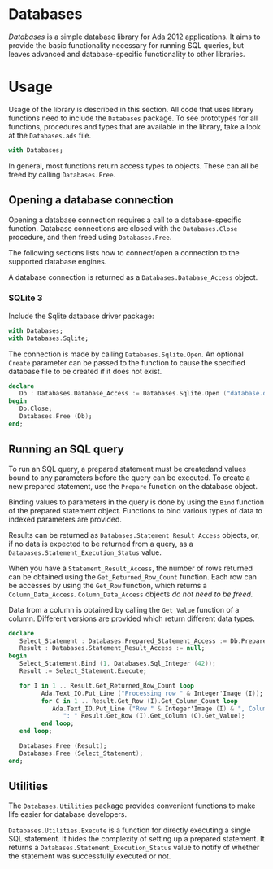 # Databases

*Databases* is a simple database library for Ada 2012 applications. It aims to
provide the basic functionality necessary for running SQL queries, but leaves
advanced and database-specific functionality to other libraries.

# Usage

Usage of the library is described in this section. All code that uses library
functions need to include the `Databases` package. To see prototypes for all
functions, procedures and types that are available in the library, take a
look at the `Databases.ads` file.

```Ada
with Databases;
```

In general, most functions return access types to objects. These can all be
freed by calling `Databases.Free`.

## Opening a database connection

Opening a database connection requires a call to a database-specific function.
Database connections are closed with the `Databases.Close` procedure, and then
freed using `Databases.Free`.

The following sections lists how to connect/open a connection to the supported
database engines.

A database connection is returned as a `Databases.Database_Access` object.

### SQLite 3

Include the Sqlite database driver package:

```Ada
with Databases;
with Databases.Sqlite;
```

The connection is made by calling `Databases.Sqlite.Open`. An optional `Create`
parameter can be passed to the function to cause the specified database file to
be created if it does not exist.


```Ada
declare
   Db : Databases.Database_Access := Databases.Sqlite.Open ("database.db", Create => True);
begin
   Db.Close;
   Databases.Free (Db);
end;
```

## Running an SQL query

To run an SQL query, a prepared statement must be createdand values bound to any
parameters before the query can be executed. To create a new prepared statement,
use the `Prepare` function on the database object.

Binding values to parameters in the query is done by using the `Bind` function
of the prepared statement object. Functions to bind various types of data to
indexed parameters are provided.

Results can be returned as `Databases.Statement_Result_Access` objects, or, if no
data is expected to be returned from a query, as a
`Databases.Statement_Execution_Status` value.

When you have a `Statement_Result_Access`, the number of rows returned can be
obtained using the `Get_Returned_Row_Count` function. Each row can be accesses
by using the `Get_Row` function, which returns a `Column_Data_Access`.
`Column_Data_Access` objects *do not need to be freed.*

Data from a column is obtained by calling the `Get_Value` function of a column.
Different versions are provided which return different data types.

```Ada
declare
   Select_Statement : Databases.Prepared_Statement_Access := Db.Prepare ("SELECT * FROM testdata WHERE testvalue = ?;");
   Result : Databases.Statement_Result_Access := null;
begin
   Select_Statement.Bind (1, Databases.Sql_Integer (42));
   Result := Select_Statement.Execute;

   for I in 1 .. Result.Get_Returned_Row_Count loop
         Ada.Text_IO.Put_Line ("Processing row " & Integer'Image (I));
         for C in 1 .. Result.Get_Row (I).Get_Column_Count loop
            Ada.Text_IO.Put_Line ("Row " & Integer'Image (I) & ", Column " & Integer'Image (C) &
               ": " Result.Get_Row (I).Get_Column (C).Get_Value);
         end loop;
   end loop;

   Databases.Free (Result);
   Databases.Free (Select_Statement);
end;
```

## Utilities

The `Databases.Utilities` package provides convenient functions to make life
easier for database developers.

`Databases.Utilities.Execute` is a function for directly executing a single
SQL statement. It hides the complexity of setting up a prepared statement.
It returns a `Databases.Statement_Execution_Status` value to notify of whether
the statement was successfully executed or not.


